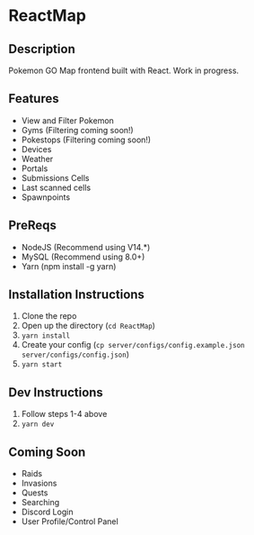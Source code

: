 # ReactMap

## Description
 Pokemon GO Map frontend built with React. Work in progress. 

## Features 
- View and Filter Pokemon 
- Gyms (Filtering coming soon!)
- Pokestops (Filtering coming soon!)
- Devices 
- Weather 
- Portals
- Submissions Cells
- Last scanned cells
- Spawnpoints
## PreReqs
- NodeJS (Recommend using V14.*)
- MySQL (Recommend using 8.0+)
- Yarn (npm install -g yarn)
## Installation Instructions
1. Clone the repo
2. Open up the directory (`cd ReactMap`)
3. `yarn install`
4. Create your config (`cp server/configs/config.example.json server/configs/config.json`)
5. `yarn start`

## Dev Instructions
1. Follow steps 1-4 above
2. `yarn dev`

## Coming Soon
- Raids
- Invasions
- Quests
- Searching
- Discord Login
- User Profile/Control Panel
